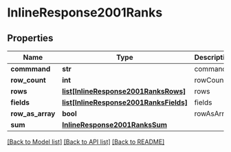 # InlineResponse2001Ranks

## Properties
Name | Type | Description | Notes
------------ | ------------- | ------------- | -------------
**commmand** | **str** | command | [optional] 
**row_count** | **int** | rowCount | [optional] 
**rows** | [**list[InlineResponse2001RanksRows]**](InlineResponse2001RanksRows.md) | rows | [optional] 
**fields** | [**list[InlineResponse2001RanksFields]**](InlineResponse2001RanksFields.md) | fields | [optional] 
**row_as_array** | **bool** | rowAsArray | [optional] 
**sum** | [**InlineResponse2001RanksSum**](InlineResponse2001RanksSum.md) |  | [optional] 

[[Back to Model list]](../README.md#documentation-for-models) [[Back to API list]](../README.md#documentation-for-api-endpoints) [[Back to README]](../README.md)


